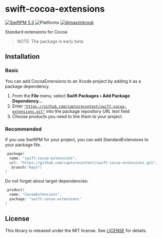 # swift-cocoa-extensions

[![SwiftPM 5.3](https://img.shields.io/badge/swiftpm-5.3-ED523F.svg?style=flat)](https://swift.org/download/) ![Platforms](https://img.shields.io/badge/Platforms-iOS_13_|_macOS_10.15_|_tvOS_14_|_watchOS_7-ED523F.svg?style=flat) [![@maximkrouk](https://img.shields.io/badge/contact-@capturecontext-1DA1F2.svg?style=flat&logo=twitter)](https://twitter.com/capture_context) 

Standard extensions for Cocoa

> NOTE: The package is early beta



## Installation

### Basic

You can add CocoaExtensions to an Xcode project by adding it as a package dependency.

1. From the **File** menu, select **Swift Packages › Add Package Dependency…**
2. Enter [`"https://github.com/capturecontext/swift-cocoa-extensions.git"`](https://github.com/capturecontext/swift-cocoa-extensions.git) into the package repository URL text field
3. Choose products you need to link them to your project.

### Recommended

If you use SwiftPM for your project, you can add StandardExtensions to your package file.

```swift
.package(
  name: "swift-cocoa-extensions",
  url: "https://github.com/capturecontext/swift-cocoa-extensions.git", 
  .branch("main")
)
```

Do not forget about target dependencies:

```swift
.product(
  name: "CocoaExtensions", 
  package: "swift-cocoa-extensions"
)
```



## License

This library is released under the MIT license. See [LICENSE](LICENSE) for details.

